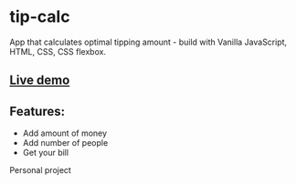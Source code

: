 # tip-calc

App that calculates optimal tipping amount - build with Vanilla JavaScript, HTML, CSS, CSS flexbox.

## [Live demo](https://alexgooner12-tip-calc.glitch.me/tipCalc)

## Features:
- Add amount of money
- Add number of people
- Get your bill

Personal project


